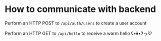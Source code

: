# How to communicate with backend
Perform an HTTP POST to `/api/auth/users` to create a user account

Perform an HTTP GET to `/api/hello` to receive a warm hello ʕ•́ᴥ•̀ʔっ♡